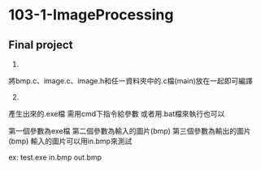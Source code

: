 <h1>103-1-ImageProcessing</h1>
<h2>Final project</h2>

1.
將bmp.c、image.c、image.h和任一資料夾中的.c檔(main)放在一起即可編譯

2.
產生出來的.exe檔 需用cmd下指令給參數
或者用.bat檔來執行也可以

第一個參數為exe檔
第二個參數為輸入的圖片(bmp)
第三個參數為輸出的圖片(bmp)
輸入的圖片可以用in.bmp來測試

ex: 
test.exe in.bmp out.bmp
